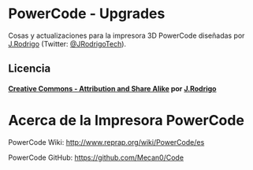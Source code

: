 PowerCode - Upgrades
================
Cosas y actualizaciones para la impresora 3D PowerCode diseñadas por [J.Rodrigo](http://www.jrodrigo.net) (Twitter: [@JRodrigoTech](http://twitter.com/jrodrigotech)).


## Licencia
#### [Creative Commons - Attribution and Share Alike](https://github.com/JRodrigoTech/PowerCode-Upgrades/blob/master/LICENSE.md) por [J.Rodrigo](http://www.jrodrigo.net)

Acerca de la Impresora PowerCode
================
PowerCode Wiki: http://www.reprap.org/wiki/PowerCode/es

PowerCode GitHub: https://github.com/Mecan0/Code
